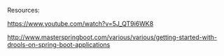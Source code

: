 
Resources:

https://www.youtube.com/watch?v=5J_QT9i6WK8

http://www.masterspringboot.com/various/various/getting-started-with-drools-on-spring-boot-applications
